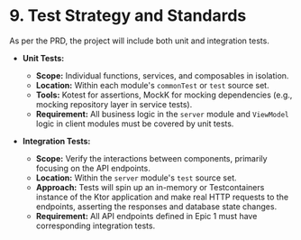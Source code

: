 # 9. Test Strategy and Standards

As per the PRD, the project will include both unit and integration tests.

*   **Unit Tests:**
    *   **Scope:** Individual functions, services, and composables in isolation.
    *   **Location:** Within each module's `commonTest` or `test` source set.
    *   **Tools:** Kotest for assertions, MockK for mocking dependencies (e.g., mocking repository layer in service tests).
    *   **Requirement:** All business logic in the `server` module and `ViewModel` logic in client modules must be covered by unit tests.

*   **Integration Tests:**
    *   **Scope:** Verify the interactions between components, primarily focusing on the API endpoints.
    *   **Location:** Within the `server` module's `test` source set.
    *   **Approach:** Tests will spin up an in-memory or Testcontainers instance of the Ktor application and make real HTTP requests to the endpoints, asserting the responses and database state changes.
    *   **Requirement:** All API endpoints defined in Epic 1 must have corresponding integration tests.